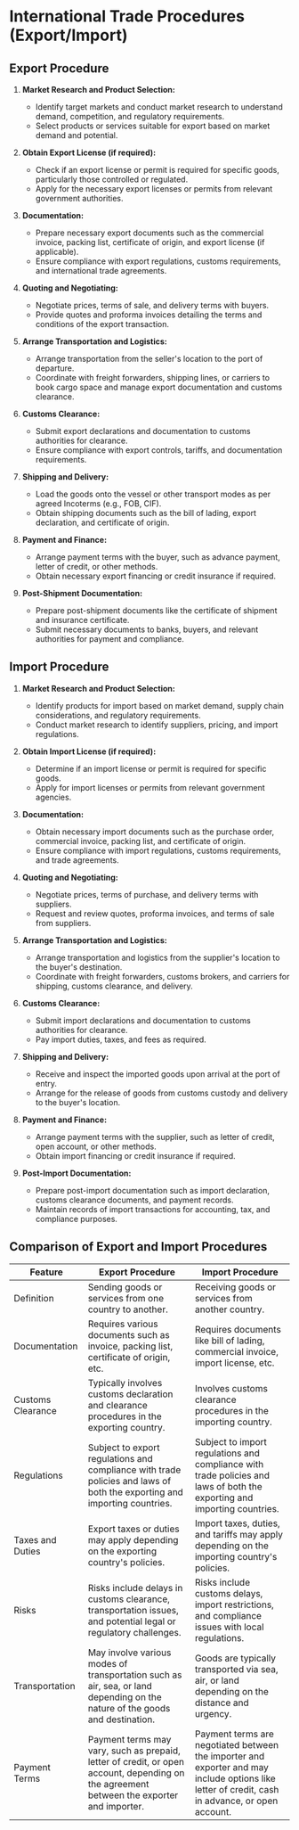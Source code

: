 # International Trade Procedures (Export/Import)

## Export Procedure

1. **Market Research and Product Selection:**
      - Identify target markets and conduct market research to understand demand, competition, and regulatory requirements.
      - Select products or services suitable for export based on market demand and potential.

2. **Obtain Export License (if required):**
      - Check if an export license or permit is required for specific goods, particularly those controlled or regulated.
      - Apply for the necessary export licenses or permits from relevant government authorities.

3. **Documentation:**
      - Prepare necessary export documents such as the commercial invoice, packing list, certificate of origin, and export license (if applicable).
      - Ensure compliance with export regulations, customs requirements, and international trade agreements.

4. **Quoting and Negotiating:**
      - Negotiate prices, terms of sale, and delivery terms with buyers.
      - Provide quotes and proforma invoices detailing the terms and conditions of the export transaction.

5. **Arrange Transportation and Logistics:**
      - Arrange transportation from the seller's location to the port of departure.
      - Coordinate with freight forwarders, shipping lines, or carriers to book cargo space and manage export documentation and customs clearance.

6. **Customs Clearance:**
      - Submit export declarations and documentation to customs authorities for clearance.
      - Ensure compliance with export controls, tariffs, and documentation requirements.

7. **Shipping and Delivery:**
      - Load the goods onto the vessel or other transport modes as per agreed Incoterms (e.g., FOB, CIF).
      - Obtain shipping documents such as the bill of lading, export declaration, and certificate of origin.

8. **Payment and Finance:**
      - Arrange payment terms with the buyer, such as advance payment, letter of credit, or other methods.
      - Obtain necessary export financing or credit insurance if required.

9. **Post-Shipment Documentation:**
      - Prepare post-shipment documents like the certificate of shipment and insurance certificate.
      - Submit necessary documents to banks, buyers, and relevant authorities for payment and compliance.

## Import Procedure

1. **Market Research and Product Selection:**
      - Identify products for import based on market demand, supply chain considerations, and regulatory requirements.
      - Conduct market research to identify suppliers, pricing, and import regulations.

2. **Obtain Import License (if required):**
      - Determine if an import license or permit is required for specific goods.
      - Apply for import licenses or permits from relevant government agencies.

3. **Documentation:**
      - Obtain necessary import documents such as the purchase order, commercial invoice, packing list, and certificate of origin.
      - Ensure compliance with import regulations, customs requirements, and trade agreements.

4. **Quoting and Negotiating:**
      - Negotiate prices, terms of purchase, and delivery terms with suppliers.
      - Request and review quotes, proforma invoices, and terms of sale from suppliers.

5. **Arrange Transportation and Logistics:**
      - Arrange transportation and logistics from the supplier's location to the buyer's destination.
      - Coordinate with freight forwarders, customs brokers, and carriers for shipping, customs clearance, and delivery.

6. **Customs Clearance:**
      - Submit import declarations and documentation to customs authorities for clearance.
      - Pay import duties, taxes, and fees as required.

7. **Shipping and Delivery:**
      - Receive and inspect the imported goods upon arrival at the port of entry.
      - Arrange for the release of goods from customs custody and delivery to the buyer's location.

8. **Payment and Finance:**
      - Arrange payment terms with the supplier, such as letter of credit, open account, or other methods.
      - Obtain import financing or credit insurance if required.

9. **Post-Import Documentation:**
      - Prepare post-import documentation such as import declaration, customs clearance documents, and payment records.
      - Maintain records of import transactions for accounting, tax, and compliance purposes.

## Comparison of Export and Import Procedures

| Feature            | Export Procedure                                                                                                                                 | Import Procedure                                                                                                                                 |
|--------------------|--------------------------------------------------------------------------------------------------------------------------------------------------|--------------------------------------------------------------------------------------------------------------------------------------------------|
| Definition         | Sending goods or services from one country to another.                                                                                           | Receiving goods or services from another country.                                                                                                |
| Documentation      | Requires various documents such as invoice, packing list, certificate of origin, etc.                                                            | Requires documents like bill of lading, commercial invoice, import license, etc.                                                                 |
| Customs Clearance  | Typically involves customs declaration and clearance procedures in the exporting country.                                                        | Involves customs clearance procedures in the importing country.                                                                                  |
| Regulations        | Subject to export regulations and compliance with trade policies and laws of both the exporting and importing countries.                         | Subject to import regulations and compliance with trade policies and laws of both the exporting and importing countries.                          |
| Taxes and Duties   | Export taxes or duties may apply depending on the exporting country's policies.                                                                  | Import taxes, duties, and tariffs may apply depending on the importing country's policies.                                                       |
| Risks              | Risks include delays in customs clearance, transportation issues, and potential legal or regulatory challenges.                                   | Risks include customs delays, import restrictions, and compliance issues with local regulations.                                                  |
| Transportation     | May involve various modes of transportation such as air, sea, or land depending on the nature of the goods and destination.                       | Goods are typically transported via sea, air, or land depending on the distance and urgency.                                                      |
| Payment Terms      | Payment terms may vary, such as prepaid, letter of credit, or open account, depending on the agreement between the exporter and importer.       | Payment terms are negotiated between the importer and exporter and may include options like letter of credit, cash in advance, or open account.   |
